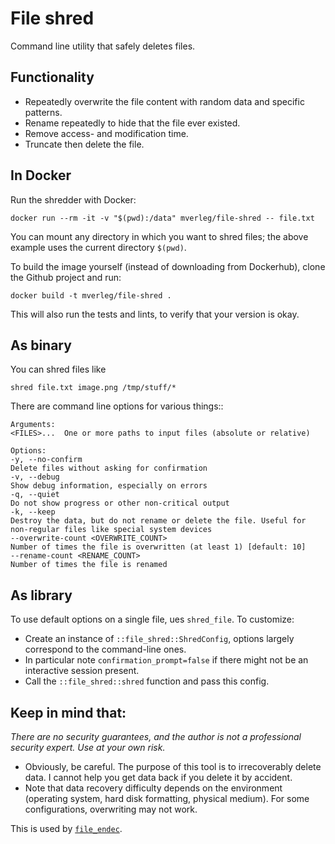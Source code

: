 
File shred
===============================

Command line utility that safely deletes files.

Functionality
-------------------------------

* Repeatedly overwrite the file content with random data and specific patterns.
* Rename repeatedly to hide that the file ever existed.
* Remove access- and modification time.
* Truncate then delete the file.

In Docker
-------------------------------

Run the shredder with Docker:

    docker run --rm -it -v "$(pwd):/data" mverleg/file-shred -- file.txt

You can mount any directory in which you want to shred files; the above example uses the current directory `$(pwd)`.

To build the image yourself (instead of downloading from Dockerhub), clone the Github project and run:

    docker build -t mverleg/file-shred .

This will also run the tests and lints, to verify that your version is okay.

As binary
-------------------------------

You can shred files like

    shred file.txt image.png /tmp/stuff/*

There are command line options for various things::

    Arguments:
    <FILES>...  One or more paths to input files (absolute or relative)
    
    Options:
    -y, --no-confirm
    Delete files without asking for confirmation
    -v, --debug
    Show debug information, especially on errors
    -q, --quiet
    Do not show progress or other non-critical output
    -k, --keep
    Destroy the data, but do not rename or delete the file. Useful for non-regular files like special system devices
    --overwrite-count <OVERWRITE_COUNT>
    Number of times the file is overwritten (at least 1) [default: 10]
    --rename-count <RENAME_COUNT>
    Number of times the file is renamed

As library
-------------------------------

To use default options on a single file, ues `shred_file`. To customize:

* Create an instance of `::file_shred::ShredConfig`, options largely correspond to the command-line ones.
* In particular note `confirmation_prompt=false` if there might not be an interactive session present.
* Call the `::file_shred::shred` function and pass this config.

Keep in mind that:
-------------------------------

*There are no security guarantees, and the author is not a professional security expert. Use at your own risk.*

* Obviously, be careful. The purpose of this tool is to irrecoverably delete data. I cannot help you get data back if you delete it by accident.
* Note that data recovery difficulty depends on the environment (operating system, hard disk formatting, physical medium). For some configurations, overwriting may not work.

This is used by [`file_endec`](https://github.com/mverleg/file_endec).
